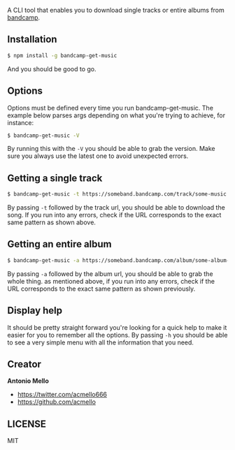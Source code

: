 A CLI tool that enables you to download single tracks or entire albums from [bandcamp](https://bandcamp.com).

## Installation
  ```bash
  $ npm install -g bandcamp-get-music
  ```
And you should be good to go.

## Options

Options must be defined every time you run bandcamp-get-music. The example below parses args depending on what
you're trying to achieve, for instance:
  
  ```bash
  $ bandcamp-get-music -V 
  ```

By running this with the `-V` you should be able to grab the version. Make sure you always use
the latest one to avoid unexpected errors.

## Getting a single track

  ```bash
  $ bandcamp-get-music -t https://someband.bandcamp.com/track/some-music
  ```

By passing `-t` followed by the track url, you should be able to download the song. If you run
into any errors, check if the URL corresponds to the exact same pattern as shown above.

## Getting an entire album

  ```bash
  $ bandcamp-get-music -a https://someband.bandcamp.com/album/some-album-name
  ```

By passing `-a` followed by the album url, you should be able to grab the whole thing. as mentioned
above, if you run into any errors, check if the URL corresponds to the exact same pattern as shown previously.

## Display help

It should be pretty straight forward you're looking for a quick help to make it easier for you to remember
all the options. By passing `-h` you should be able to see a very simple menu with all the information that
you need.

## Creator

**Antonio Mello**

- <https://twitter.com/acmello666>
- <https://github.com/acmello> 

## LICENSE

MIT

